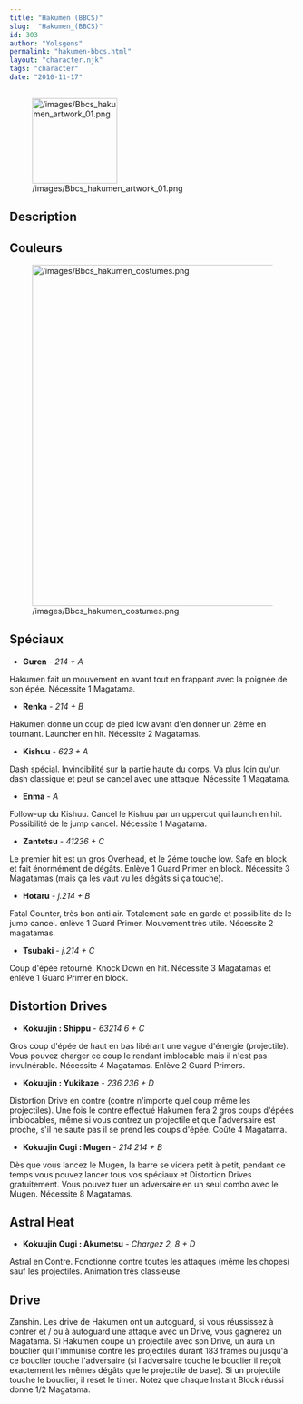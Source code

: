 ```yaml
---
title: "Hakumen (BBCS)"
slug:  "Hakumen_(BBCS)"
id: 303
author: "Yolsgens"
permalink: "hakumen-bbcs.html"
layout: "character.njk"
tags: "character"
date: "2010-11-17"
---
```


<figure>
<img src="/images/Bbcs_hakumen_artwork_01.png"
title="/images/Bbcs_hakumen_artwork_01.png" width="150"
alt="/images/Bbcs_hakumen_artwork_01.png" />
<figcaption
aria-hidden="true">/images/Bbcs_hakumen_artwork_01.png</figcaption>
</figure>

## Description

## Couleurs

<figure>
<img src="/images/Bbcs_hakumen_costumes.png"
title="/images/Bbcs_hakumen_costumes.png" width="600"
alt="/images/Bbcs_hakumen_costumes.png" />
<figcaption
aria-hidden="true">/images/Bbcs_hakumen_costumes.png</figcaption>
</figure>

## Spéciaux

- **Guren** - *214 + A*

Hakumen fait un mouvement en avant tout en frappant avec la poignée de
son épée. Nécessite 1 Magatama.

- **Renka** - *214 + B*

Hakumen donne un coup de pied low avant d'en donner un 2éme en tournant.
Launcher en hit. Nécessite 2 Magatamas.

- **Kishuu** - *623 + A*

Dash spécial. Invincibilité sur la partie haute du corps. Va plus loin
qu'un dash classique et peut se cancel avec une attaque. Nécessite 1
Magatama.

- **Enma** - *A*

Follow-up du Kishuu. Cancel le Kishuu par un uppercut qui launch en hit.
Possibilité de le jump cancel. Nécessite 1 Magatama.

- **Zantetsu** - *41236 + C*

Le premier hit est un gros Overhead, et le 2éme touche low. Safe en
block et fait énormément de dégâts. Enlève 1 Guard Primer en block.
Nécessite 3 Magatamas (mais ça les vaut vu les dégâts si ça touche).

- **Hotaru** - *j.214 + B*

Fatal Counter, très bon anti air. Totalement safe en garde et
possibilité de le jump cancel. enlève 1 Guard Primer. Mouvement très
utile. Nécessite 2 magatamas.

- **Tsubaki** - *j.214 + C*

Coup d'épée retourné. Knock Down en hit. Nécessite 3 Magatamas et enlève
1 Guard Primer en block.

## Distortion Drives

- **Kokuujin : Shippu** - *63214 6 + C*

Gros coup d'épée de haut en bas libérant une vague d'énergie
(projectile). Vous pouvez charger ce coup le rendant imblocable mais il
n'est pas invulnérable. Nécessite 4 Magatamas. Enlève 2 Guard Primers.

- **Kokuujin : Yukikaze** - *236 236 + D*

Distortion Drive en contre (contre n'importe quel coup même les
projectiles). Une fois le contre effectué Hakumen fera 2 gros coups
d'épées imblocables, même si vous contrez un projectile et que
l'adversaire est proche, s'il ne saute pas il se prend les coups d'épée.
Coûte 4 Magatama.

- **Kokuujin Ougi : Mugen** - *214 214 + B*

Dès que vous lancez le Mugen, la barre se videra petit à petit, pendant
ce temps vous pouvez lancer tous vos spéciaux et Distortion Drives
gratuitement. Vous pouvez tuer un adversaire en un seul combo avec le
Mugen. Nécessite 8 Magatamas.

## Astral Heat

- **Kokuujin Ougi : Akumetsu** - *Chargez 2, 8 + D*

Astral en Contre. Fonctionne contre toutes les attaques (même les
chopes) sauf les projectiles. Animation très classieuse.

## Drive

Zanshin. Les drive de Hakumen ont un autoguard, si vous réussissez à
contrer et / ou à autoguard une attaque avec un Drive, vous gagnerez un
Magatama. Si Hakumen coupe un projectile avec son Drive, un aura un
bouclier qui l'immunise contre les projectiles durant 183 frames ou
jusqu'à ce bouclier touche l'adversaire (si l'adversaire touche le
bouclier il reçoit exactement les mêmes dégâts que le projectile de
base). Si un projectile touche le bouclier, il reset le timer. Notez que
chaque Instant Block réussi donne 1/2 Magatama.
